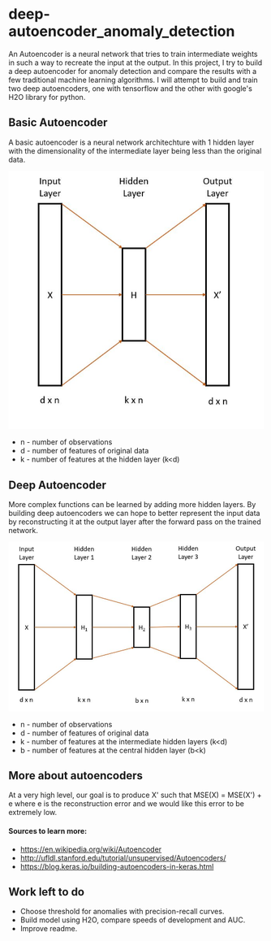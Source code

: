 # deep-autoencoder_anomaly_detection

An Autoencoder is a neural network that tries to train intermediate weights in such a way to recreate the input at the output. In this project, I try to build a deep autoencoder for anomaly detection and compare the results with a few traditional machine learning algorithms. I will attempt to build and train two deep autoencoders, one with tensorflow and the other with google's H2O library for python.

## Basic Autoencoder
A basic autoencoder is a neural network architechture with 1 hidden layer with the dimensionality of the intermediate layer being less than the original data.

![basic_ae](imgs/basic_autoenc.JPG)

- n - number of observations
- d - number of features of original data
- k - number of features at the hidden layer (k<d)

## Deep Autoencoder
More complex functions can be learned by adding more hidden layers. By building deep autoencoders we can hope to better represent the input data by reconstructing it at the output layer after the forward pass on the trained network.

![deep_ae](imgs/deep_autoenc.JPG)

- n - number of observations
- d - number of features of original data
- k - number of features at the intermediate hidden layers (k<d)
- b - number of features at the central hidden layer (b<k)

## More about autoencoders
At a very high level, our goal is to produce X' such that MSE(X) = MSE(X') + e   where e is the reconstruction error and we would like this error to be extremely low. 

#### Sources to learn more:
- https://en.wikipedia.org/wiki/Autoencoder
- http://ufldl.stanford.edu/tutorial/unsupervised/Autoencoders/
- https://blog.keras.io/building-autoencoders-in-keras.html

## Work left to do
- Choose threshold for anomalies with precision-recall curves.
- Build model using H2O, compare speeds of development and AUC.
- Improve readme.

